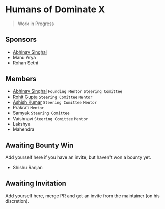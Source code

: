 # Humans of Dominate X

> Work in Progress

## Sponsors
- [Abhinav Singhal](./umunbeing.md)
- Manu Arya
- Rohan Sethi

## Members

- [Abhinav Singhal](./umunbeing.md) `Founding Mentor` `Steering Comittee`
- [Rohit Gupta](./whyrohitwhy.md) `Steering Comittee` `Mentor`
- [Ashish Kumar](./codewithashish.md) `Steering Comittee` `Mentor`
- Prakrati  `Mentor`
- Samyak `Steering Comittee`
- Vaishnavi `Steering Comittee` `Mentor`
- Lakshya
- Mahendra

## Awaiting Bounty Win

Add yourself here if you have an invite, but haven't won a bounty yet.

- Shishu Ranjan

## Awaiting Invitation

Add yourself here, merge PR and get an invite from the maintainer (on his discretion).
